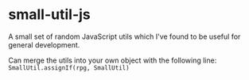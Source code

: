 # small-util-js
A small set of random JavaScript utils which I've found to be useful for general development.

Can merge the utils into your own object with the following line:
`SmallUtil.assignIf(rpg, SmallUtil)`
